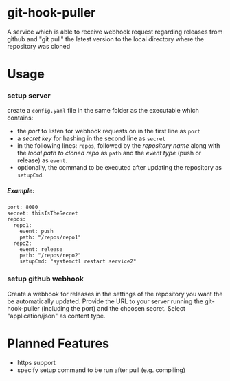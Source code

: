 # git-hook-puller
A service which is able to receive webhook request regarding releases from github and "git pull" the latest version to the local directory where the repository was cloned

# Usage
### setup server
create a `config.yaml` file in the same folder as the executable which contains:
- the *port* to listen for webhook requests on in the first line as `port`
- a *secret key* for hashing in the second line as `secret`
- in the following lines: `repos`, followed by the *repository name* along with the *local path to cloned repo* as `path` and the *event type* (push or release) as `event`.
- optionally, the command to be executed after updating the repository as `setupCmd`.

##### Example:
```
port: 8080
secret: thisIsTheSecret
repos:
  repo1:
    event: push
    path: "/repos/repo1"
  repo2:
    event: release
    path: "/repos/repo2"
    setupCmd: "systemctl restart service2"
```

### setup github webhook
Create a webhook for releases in the settings of the repository you want the be automatically updated.
Provide the URL to your server running the git-hook-puller (including the port) and the choosen secret. Select "application/json" as content type.

# Planned Features
- https support
- specify setup command to be run after pull (e.g. compiling)


